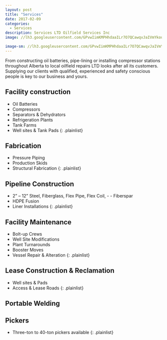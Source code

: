 ```yaml
---
layout: post
title: "Services"
date: 2017-02-09
categories:
  - Services
description: Services LTD Oilfield Services Inc 
image: //lh3.googleusercontent.com/GPvwIimKMPHhdaaILr7O7QCawqvJaIVmYkou1Kw11Sq3AuHyoPGfZt3Kr1jMWTRWZXwM_I5EpQaIHTN4DlbUAGTe8pAavqOGwJ7TSscO0ok-KBu0sVOVYzMTwFjOly9Vu3NZAf26fy8fgO5uscOd0oDEFuymhUDs75WjkzfFrr7bY4s0vOtg-BYjx05Fwqio63T6K_qETB6X_lvHceKEVPleNJnXSin7_m0UadypPPPuW53dZm--6xeaA7EtRAXzIcDsKyfBnosrF0jTd30dSq1PHRWj2UbgABBSBkPZpOu_hfyk9AX45u1MUm7kWmkdFo3qLAtbHa7k69EwIVQRNbEZcQvzAVF7MLV900VqFWj0HBRSVMRbhJzljp6TjF6JMxIEcxxO8FOGsho2OuSEY7uRLrYBxUAg6V5eDNKCgetfwuI8t4ktQYQSaZpYGtKVB-K3YdUBFqT7DKGcPCYghx8O944BJyQVIw3ZjCmGvO7XSQy5mQV05Zd8tjltwyyV8PZAq-iDnl97-Uh4btv-5CMn68nQ7ub0xyeiBgMMUp5CVzJni4RfXgeEIx1crNyQfDS4rUX6FizqJmNL5tuEAuJUPHBAPlSOtaCuezQnPhH9IdzO-z1s=w1920

image-sm: //lh3.googleusercontent.com/GPvwIimKMPHhdaaILr7O7QCawqvJaIVmYkou1Kw11Sq3AuHyoPGfZt3Kr1jMWTRWZXwM_I5EpQaIHTN4DlbUAGTe8pAavqOGwJ7TSscO0ok-KBu0sVOVYzMTwFjOly9Vu3NZAf26fy8fgO5uscOd0oDEFuymhUDs75WjkzfFrr7bY4s0vOtg-BYjx05Fwqio63T6K_qETB6X_lvHceKEVPleNJnXSin7_m0UadypPPPuW53dZm--6xeaA7EtRAXzIcDsKyfBnosrF0jTd30dSq1PHRWj2UbgABBSBkPZpOu_hfyk9AX45u1MUm7kWmkdFo3qLAtbHa7k69EwIVQRNbEZcQvzAVF7MLV900VqFWj0HBRSVMRbhJzljp6TjF6JMxIEcxxO8FOGsho2OuSEY7uRLrYBxUAg6V5eDNKCgetfwuI8t4ktQYQSaZpYGtKVB-K3YdUBFqT7DKGcPCYghx8O944BJyQVIw3ZjCmGvO7XSQy5mQV05Zd8tjltwyyV8PZAq-iDnl97-Uh4btv-5CMn68nQ7ub0xyeiBgMMUp5CVzJni4RfXgeEIx1crNyQfDS4rUX6FizqJmNL5tuEAuJUPHBAPlSOtaCuezQnPhH9IdzO-z1s=s800
---
```


From constructing oil batteries, pipe-lining or installing compressor stations throughout Alberta to local oilfield repairs LTD looks after all its customers. Supplying our clients with qualified, experienced and safety conscious people is key to our business and yours.

## Facility construction

- Oil Batteries
- Compressors
- Separators & Dehydrators
- Refrigeration Plants
- Tank Farms
- Well sites & Tank Pads
{: .plainlist}

## Fabrication 

- Pressure Piping
- Production Skids
- Structural Fabrication
{: .plainlist}

## Pipeline Construction

- 2” – 12” Steel, Fiberglass, Flex Pipe, Flex Coil, - - Fiberspar
- HDPE Fusion
- Liner Installations
{: .plainlist}

## Facility Maintenance

- Bolt-up Crews
- Well Site Modifications
- Plant Turnarounds
- Booster Moves
- Vessel Repair & Alteration
{: .plainlist}

## Lease Construction & Reclamation

- Well sites & Pads
- Access & Lease Roads
{: .plainlist}

## Portable Welding

## Pickers

- Three-ton to 40-ton pickers available
{: .plainlist}
